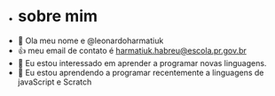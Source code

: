 -   # sobre mim
-  👋 Ola meu nome e @leonardoharmatiuk
-   👍 meu email de contato é harmatiuk.habreu@escola.pr.gov.br 
-  👀 Eu estou interessado em aprender a programar novas linguagens.
- 🌱 Eu estou aprendendo a programar recentemente a linguagens de javaScript e Scratch



<!---
leonardoharmatiuk/leonardoharmatiuk is a ✨ special ✨ repository because its `README.md` (this file) appears on your GitHub profile.
You can click the Preview link to take a look at your changes.
--->
